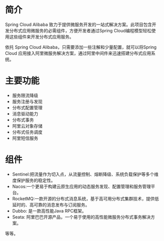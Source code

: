# 简介
Spring Cloud Alibaba 致力于提供微服务开发的一站式解决方案。此项目包含开发分布式应用微服务的必需组件，方便开发者通过Spring Cloud编程模型轻松使用这些组件来开发分布式应用服务。

依托 Spring Cloud Alibaba，只需要添加一些注解和少量配置，就可以将Spring Cloud 应用接入阿里微服务解决方案，通过阿里中间件来迅速搭建分布式应用系统。


# 主要功能
- 服务限流降级
- 服务注册与发现
- 分布式配置管理
- 消息驱动能力
- 分布式事务
- 阿里云对象存储
- 分布式任务调度
- 阿里短信服务
# 组件
- Sentinel:把流量作为切入点，从流量控制、熔断降级、系统负载保护等多个维度保护服务的稳定性。
- Nacos:一个更易于构建云原生应用的动态服务发现、配置管理和服务管理平台。
- RocketMQ:一款开源的分布式消息系统，基于高可用分布式集群技术，提供低延时的、高可靠的消息发布与订阅服务。
- Dubbo: 是一款高性能Java RPC框架。
- Seata: 阿里巴巴开源产品，一个易于使用的高性能微服务分布式事务解决方案。

等等。
